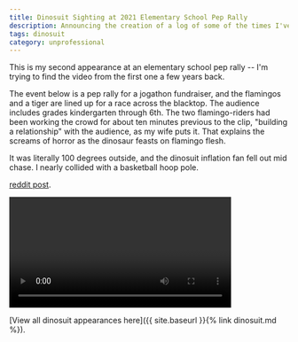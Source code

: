 ```yaml
---
title: Dinosuit Sighting at 2021 Elementary School Pep Rally
description: Announcing the creation of a log of some of the times I've worn one of those inflatable dinosuits.
tags: dinosuit
category: unprofessional
---
```


This is my second appearance at an elementary school pep rally --
I'm trying to find the video from the first one a few years back.

The event below is a pep rally for a jogathon fundraiser, and the flamingos and
a tiger are lined up for a race across the blacktop. The audience includes
grades kindergarten through 6th. The two flamingo-riders had been working the
crowd for about ten minutes previous to the clip, "building a relationship" with
the audience, as my wife puts it. That explains the screams of horror as the
dinosaur feasts on flamingo flesh.

It was literally 100 degrees outside, and the dinosuit inflation fan fell out mid chase. I nearly collided with a basketball hoop pole.

[reddit post](https://www.reddit.com/r/trexgonewild/comments/pxgytx/unexpected_trex_feasts_on_flamingos_racing_a/).

<div class='text-center'>
<video controls width="400">

    <source src="{% link assets/videos/dinosuit-pep-rally-2021.mp4 %}"
            type="video/mp4">

    Sorry, your browser doesn't support embedded videos.
</video>
</div>

[View all dinosuit appearances here]({{ site.baseurl }}{% link dinosuit.md %}).
